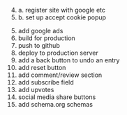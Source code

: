 <!-- 1. assign keys to input keys -->
<!-- 2. compare array -->
<!-- 3. put results in results section -->
<!-- 4. optimize for seo -->
4. a. register site with google etc
4. b. set up accept cookie popup
<!-- 4. c. optimize for mobile -->
5. add google ads
6. build for production
7. push to github
8. deploy to production server
9. add a back button to undo an entry
10. add reset button
11. add comment/review section
12. add subscribe field
13. add upvotes
14. social media share buttons
15. add schema.org schemas
<!-- 16. add semantic elements -->